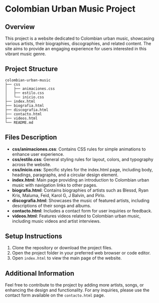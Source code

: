 # Colombian Urban Music Project

## Overview
This project is a website dedicated to Colombian urban music, showcasing various artists, their biographies, discographies, and related content. The site aims to provide an engaging experience for users interested in this vibrant music genre.

## Project Structure
```
colombian-urban-music
├── css
│   ├── animaciones.css
│   ├── estilo.css
│   └── inicio.css
├── index.html
├── biografia.html
├── discografia.html
├── contacto.html
├── videos.html
└── README.md
```

## Files Description
- **css/animaciones.css**: Contains CSS rules for simple animations to enhance user experience.
- **css/estilo.css**: General styling rules for layout, colors, and typography across the website.
- **css/inicio.css**: Specific styles for the index.html page, including body, headings, paragraphs, and a circular design element.
- **index.html**: Main page providing an introduction to Colombian urban music with navigation links to other pages.
- **biografia.html**: Contains biographies of artists such as Blessd, Ryan Kris, Maluma, Feid, Karol G, J Balvin, and Pirlo.
- **discografia.html**: Showcases the music of featured artists, including descriptions of their songs and albums.
- **contacto.html**: Includes a contact form for user inquiries or feedback.
- **videos.html**: Features videos related to Colombian urban music, including music videos and artist interviews.

## Setup Instructions
1. Clone the repository or download the project files.
2. Open the project folder in your preferred web browser or code editor.
3. Open `index.html` to view the main page of the website.

## Additional Information
Feel free to contribute to the project by adding more artists, songs, or enhancing the design and functionality. For any inquiries, please use the contact form available on the `contacto.html` page.